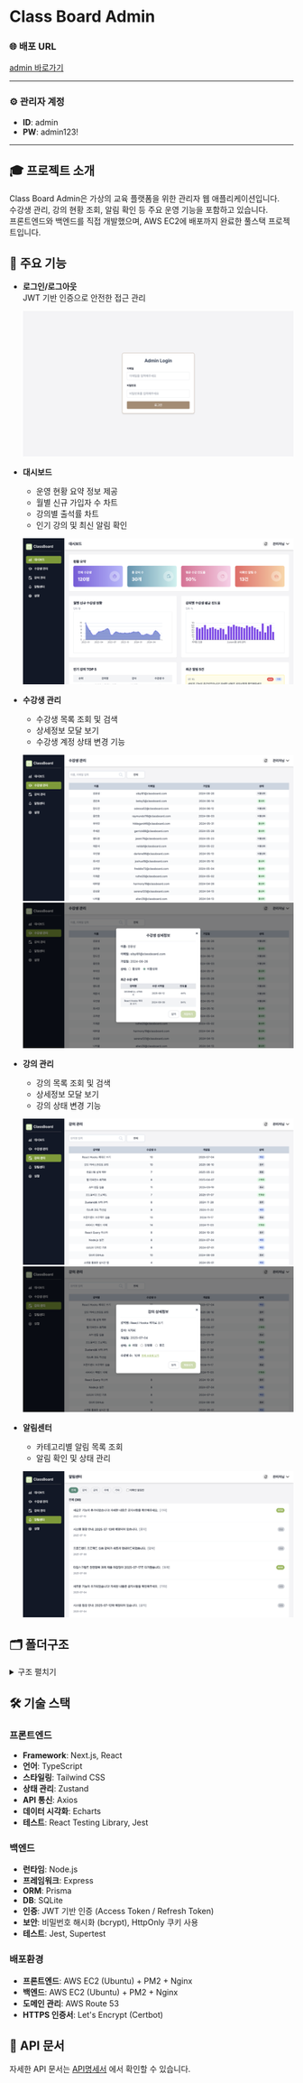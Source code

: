 # Class Board Admin

### 🌐 배포 URL

[admin 바로가기](https://classboard.shop/)

---

### ⚙️ 관리자 계정

- **ID**: admin
- **PW**: admin123!

---

## 🎓 프로젝트 소개

Class Board Admin은 가상의 교육 플랫폼을 위한 관리자 웹 애플리케이션입니다.  
수강생 관리, 강의 현황 조회, 알림 확인 등 주요 운영 기능을 포함하고 있습니다.  
프론트엔드와 백엔드를 직접 개발했으며, AWS EC2에 배포까지 완료한 풀스택 프로젝트입니다.

## 📌 주요 기능

- **로그인/로그아웃**  
  JWT 기반 인증으로 안전한 접근 관리

  ![로그인 화면 예시](./client/public/images/login.png)

- **대시보드**

  - 운영 현황 요약 정보 제공
  - 월별 신규 가입자 수 차트
  - 강의별 출석률 차트
  - 인기 강의 및 최신 알림 확인

  ![대시보드 화면 예시](./client/public/images/dashboard.png)

- **수강생 관리**

  - 수강생 목록 조회 및 검색
  - 상세정보 모달 보기
  - 수강생 계정 상태 변경 기능

  ![수강생 관리 화면 예시](./client/public/images/students.png)
  ![수강생 상세 모달 예시](./client/public/images/students-modal.png)

- **강의 관리**

  - 강의 목록 조회 및 검색
  - 상세정보 모달 보기
  - 강의 상태 변경 기능

  ![강의 관리 화면 예시](./client/public/images/courses.png)
  ![강의 상세 모달 예시](./client/public/images/courses-modal.png)

- **알림센터**

  - 카테고리별 알림 목록 조회
  - 알림 확인 및 상태 관리

  ![알림센터 화면 예시](./client/public/images/notifications.png)


## 🗂️ 폴더구조
<details>
<summary> 구조 펼치기 </summary>
  
```
project-root/
├── client/
│   ├── public/
│   │   └── images/
│   │       ├── login.png
│   │       ├── dashboard.png
│   │       └── ...
│   └── src/
│       ├── __tests__/
│       │   ├── components/
│       │   └── pages/
│       ├── api/
│       ├── app/
│       ├── components/
│       ├── constants/
│       ├── hooks/
│       ├── store/
│       ├── styles/
│       ├── types/
│       ├── utils/
│       ├── declarations.d.ts
│       └── setupTests.ts

├── server/
│   ├── src/
│   │   ├── __tests__/
│   │   │   ├── auth.test.ts
│   │   │   ├── courses.test.ts
│   │   │   ├── dashboard.test.ts
│   │   │   ├── notifications.test.ts
│   │   │   └── students.test.ts
│   │   ├── middleware/
│   │   │   └── verifyToken.ts
│   │   ├── routes/
│   │   │   ├── auth.ts
│   │   │   ├── courses.ts
│   │   │   ├── dashboard.ts
│   │   │   ├── notifications.ts
│   │   │   └── students.ts
│   │   ├── app.ts
│   │   ├── index.ts
│   │   └── prismaClient.ts
│   ├── scripts/
│   │   ├── seedAdmin.ts
│   │   ├── seedEnrollments.ts
│   │   ├── seedLectures.ts
│   │   ├── seedNotifications.ts
│   │   └── seedStudents.ts
│   └── prisma/
│       ├── schema.prisma
│       ├── dev.db
│       ├── migration_lock.toml
│       └── migrations/
│           ├── 20250630073133_init/
│           ├── 20250702092943_add_notification/
│           └── 20250702114353_add_cascade_to_enrollment/
```
</details>



## 🛠️ 기술 스택

### 프론트엔드

- **Framework**: Next.js, React
- **언어**: TypeScript
- **스타일링**: Tailwind CSS
- **상태 관리**: Zustand
- **API 통신**: Axios
- **데이터 시각화**: Echarts
- **테스트**: React Testing Library, Jest

### 백엔드

- **런타임**: Node.js
- **프레임워크**: Express
- **ORM**: Prisma
- **DB**: SQLite
- **인증**: JWT 기반 인증 (Access Token / Refresh Token)
- **보안**: 비밀번호 해시화 (bcrypt), HttpOnly 쿠키 사용
- **테스트**: Jest, Supertest

### 배포환경

- **프론트엔드**: AWS EC2 (Ubuntu) + PM2 + Nginx
- **백엔드**: AWS EC2 (Ubuntu) + PM2 + Nginx
- **도메인 관리**: AWS Route 53
- **HTTPS 인증서**: Let's Encrypt (Certbot)

## 📑 API 문서

자세한 API 문서는 [API명세서]([./API.md](https://github.com/yewonni/class-board-admin/wiki)) 에서 확인할 수 있습니다.

